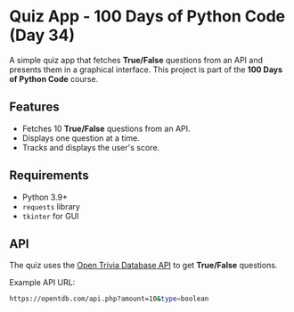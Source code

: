 # Quiz App - 100 Days of Python Code (Day 34)

A simple quiz app that fetches **True/False** questions from an API and presents them in a graphical interface. This project is part of the **100 Days of Python Code** course.

## Features

- Fetches 10 **True/False** questions from an API.
- Displays one question at a time.
- Tracks and displays the user's score.

## Requirements

- Python 3.9+
- `requests` library
- `tkinter` for GUI

## API

The quiz uses the [Open Trivia Database API](https://opentdb.com/api_config.php) to get **True/False** questions.

Example API URL:
```bash
https://opentdb.com/api.php?amount=10&type=boolean
